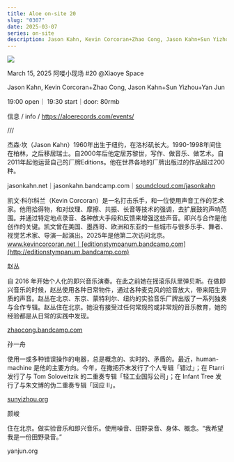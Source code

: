 ```yaml
---
title: Aloe on-site 20
slug: "0307"
date: 2025-03-07
series: on-site
description: Jason Kahn, Kevin Corcoran+Zhao Cong, Jason Kahn+Sun Yizhou+Yan Jun
---
```

![](/images/uploads/aloe_20.jpg)

March 15, 2025 阿喽小现场 #20 @Xiaoye Space

Jason Kahn, Kevin Corcoran+Zhao Cong, Jason Kahn+Sun Yizhou+Yan Jun

19:00 open｜ 19:30 start｜door: 80rmb

信息 / info / <https://aloerecords.com/events/>

///

杰森·坎（Jason Kahn）1960年出生于纽约，在洛杉矶长大。1990-1998年间住在柏林，之后移居瑞士。自2000年后他定居苏黎世，写作、做音乐、做艺术。自2011年起他运营自己的厂牌Editions。他在世界各地的厂牌出版过的作品超过200种。

jasonkahn.net｜jasonkahn.bandcamp.com｜[soundcloud.com/jasonkahn](http://soundcloud.com/jasonkahn)

凯文·科尔科兰（Kevin Corcoran）是一名打击乐手，和一位使用声音工作的艺术家。他用拾得物，和对纹理、摩擦、共振、长音等技术的强调，去扩展鼓的声响范围。并通过特定地点录音、各种放大手段和反馈来增强这些声音。即兴与合作是他创作的关键。凯文曾在美国、墨西哥、欧洲和东亚的一些城市与很多乐手、舞者、视觉艺术家、导演一起演出。2025年是他第二次访问北京。
www.kevincorcoran.net｜[editionstympanum.bandcamp.com](http://editionstympanum.bandcamp.com)

[](<>)赵丛

自 2016 年开始个人化的即兴音乐演奏。在此之前她在摇滚乐队里弹贝斯。在做即兴音乐的时候，赵丛使用各种日常物件，通过各种麦克风的拾音放大，带来陌生异质的声音。赵丛在北京、东京、蒙特利尔、纽约的实验音乐厂牌出版了一系列独奏与合作专辑。赵丛住在北京。她没有接受过任何常规的或非常规的音乐教育，她的经验都是从日常的实践中发现。

[zhaocong.bandcamp.com](http://zhaocong.bandcamp.com)

孙一舟

使用一或多种错误操作的电器，总是概念的、实时的、矛盾的。最近，human-machine 是他的主要方向。今年，在撒把芥末发行了个人专辑「错过」；在 Ftarri 发行了与 Tom Soloveitzik 的二重奏专辑「轻工业国际公司」；在 Infant Tree 发行了与朱文博的伪二重奏专辑「回应 II」。

[sunyizhou.org](https://sunyizhou.org/)

颜峻

住在北京。做实验音乐和即兴音乐。使用噪音、田野录音、身体、概念。“我希望我是一份田野录音。”

yanjun.org
